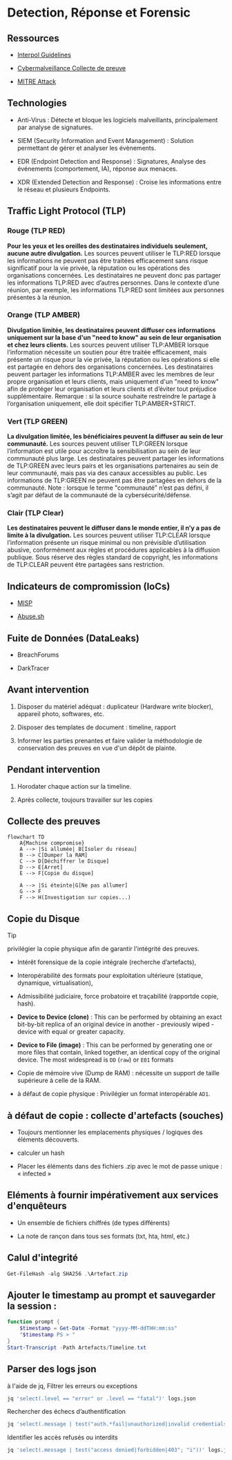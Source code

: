 # Detection, Réponse et Forensic

## Ressources

* [Interpol Guidelines](https://www.interpol.int/content/download/16243/file/Guidelines_to_Digital_Forensics_First_Responders_V7.pdf)

* [Cybermalveillance Collecte de preuve](https://www.cybermalveillance.gouv.fr/tous-nos-contenus/document-prestataire/guide-collecte-preuve)

* [MITRE Attack](https://attack.mitre.org/)

## Technologies

* Anti-Virus : Détecte et bloque les logiciels malveillants, principalement par analyse de signatures.

* SIEM (Security Information and Event Management) : Solution permettant de gérer et analyser les évènements.

* EDR (Endpoint Detection and Response) : Signatures, Analyse des événements (comportement, IA), réponse aux menaces.

* XDR (Extended Detection and Response) : Croise les informations entre le réseau et plusieurs Endpoints.


## Traffic Light Protocol (TLP)

### Rouge (TLP RED)

**Pour les yeux et les oreilles des destinataires individuels seulement, aucune autre divulgation.** Les sources peuvent utiliser le TLP:RED lorsque les informations ne peuvent pas être traitées efficacement sans risque significatif pour la vie privée, la réputation ou les opérations des organisations concernées. Les destinataires ne peuvent donc pas partager les informations TLP:RED avec d’autres personnes. Dans le contexte d’une réunion, par exemple, les informations TLP:RED sont limitées aux personnes présentes à la réunion.


### Orange (TLP AMBER)

**Divulgation limitée, les destinataires peuvent diffuser ces informations uniquement sur la base d'un "need to know" au sein de leur organisation et chez leurs clients.** Les sources peuvent utiliser TLP:AMBER lorsque l’information nécessite un soutien pour être traitée efficacement, mais présente un risque pour la vie privée, la réputation ou les opérations si elle est partagée en dehors des organisations concernées. Les destinataires peuvent partager les informations TLP:AMBER avec les membres de leur propre organisation et leurs clients, mais uniquement d'un "need to know" afin de protéger leur organisation et leurs clients et d’éviter tout préjudice supplémentaire. Remarque : si la source souhaite restreindre le partage à l’organisation uniquement, elle doit spécifier TLP:AMBER+STRICT.


### Vert (TLP GREEN)

**La divulgation limitée, les bénéficiaires peuvent la diffuser au sein de leur communauté.** Les sources peuvent utiliser TLP:GREEN lorsque l’information est utile pour accroître la sensibilisation au sein de leur communauté plus large. Les destinataires peuvent partager les informations de TLP:GREEN avec leurs pairs et les organisations partenaires au sein de leur communauté, mais pas via des canaux accessibles au public. Les informations de TLP:GREEN ne peuvent pas être partagées en dehors de la communauté. Note : lorsque le terme "communauté" n’est pas défini, il s’agit par défaut de la communauté de la cybersécurité/défense.


### Clair (TLP Clear)

**Les destinataires peuvent le diffuser dans le monde entier, il n’y a pas de limite à la divulgation.** Les sources peuvent utiliser TLP:CLEAR lorsque l’information présente un risque minimal ou non prévisible d’utilisation abusive, conformément aux règles et procédures applicables à la diffusion publique. Sous réserve des règles standard de copyright, les informations de TLP:CLEAR peuvent être partagées sans restriction.



## Indicateurs de compromission (IoCs)

* [MISP](https://www.misp-project.org/)

* [Abuse.sh](https://abuse.ch/)


## Fuite de Données (DataLeaks)

* BreachForums

* DarkTracer


## Avant intervention

1. Disposer du matériel adéquat : duplicateur (Hardware write blocker), appareil photo, softwares, etc.

2. Disposer des templates de document : timeline, rapport

3. Informer les parties prenantes et faire valider la méthodologie de conservation des preuves en vue d'un dépôt de plainte.

## Pendant intervention

1. Horodater chaque action sur la timeline.

2. Après collecte, toujours travailler sur les copies

## Collecte des preuves

```mermaid
flowchart TD
    A{Machine compromise}
    A --> |Si allumée| B[Isoler du réseau]
    B --> C[Dumper la RAM]
    C --> D[Déchiffrer le Disque]
    D --> E[Arret]
    E --> F[Copie du disque]

    A --> |Si éteinte|G[Ne pas allumer]
    G --> F
    F --> H(Investigation sur copies...)
```

## Copie du Disque

> [!TIP]
> privilégier la copie physique afin de garantir l'intégrité des preuves.

* Intérêt forensique de la copie intégrale (recherche d’artefacts),

* Interopérabilité des formats pour exploitation ultérieure (statique, dynamique, virtualisation),

* Admissibilité judiciaire, force probatoire et traçabilité (rapportde copie, hash).

* **Device to Device (clone)** : This can be performed by obtaining an exact bit-by-bit replica of an original device in another - previously wiped - device with equal or greater capacity.

* **Device to File (image)** : This can be performed by generating one or more files that contain, linked together, an identical copy of the original device. The most widespread is `DD` (`raw`) or `E01` formats

* Copie de mémoire vive (Dump de RAM) : nécessite un support de taille supérieure à celle de la RAM.

* à défaut de copie physique : Privilégier un format interopérable `AD1`.

## à défaut de copie : collecte d'artefacts (souches)

* Toujours mentionner les emplacements physiques / logiques des éléments découverts.

* calculer un hash

* Placer les éléments dans des fichiers .zip avec le mot de passe unique : « infected »

## Eléments à fournir impérativement aux services d'enquêteurs

* Un ensemble de fichiers chiffrés (de types différents)

* La note de rançon dans tous ses formats (txt, hta, html, etc.)

## Calul d'integrité

```powershell
Get-FileHash -alg SHA256 .\Artefact.zip
```

## Ajouter le timestamp au prompt et sauvegarder la session : 

```powershell
function prompt {
    $timestamp = Get-Date -Format "yyyy-MM-ddTHH:mm:ss"
    "$timestamp PS > "
}
Start-Transcript -Path Artefacts/Timeline.txt
```

## Parser des logs json

à l'aide de jq, Filtrer les erreurs ou exceptions

```bash
jq 'select(.level == "error" or .level == "fatal")' logs.json
```

Rechercher des échecs d’authentification

```bash
jq 'select(.message | test("auth.*fail|unauthorized|invalid credentials"; "i"))' logs.json
```

Identifier les accès refusés ou interdits

```bash
jq 'select(.message | test("access denied|forbidden|403"; "i"))' logs.json
```
